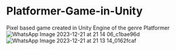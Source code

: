 # Platformer-Game-in-Unity
Pixel based game created in Unity Engine of the genre Platformer
![WhatsApp Image 2023-12-21 at 21 14 06_c1bae96d](https://github.com/CodeRat-001/Platformer-Game-in-Unity/assets/153166410/b4bc9ce7-ceff-4a16-a28c-f15dccd4cf36)
![WhatsApp Image 2023-12-21 at 21 13 14_0162fcaf](https://github.com/CodeRat-001/Platformer-Game-in-Unity/assets/153166410/295415a4-30c4-4df0-9899-6006aa7cea8f)
